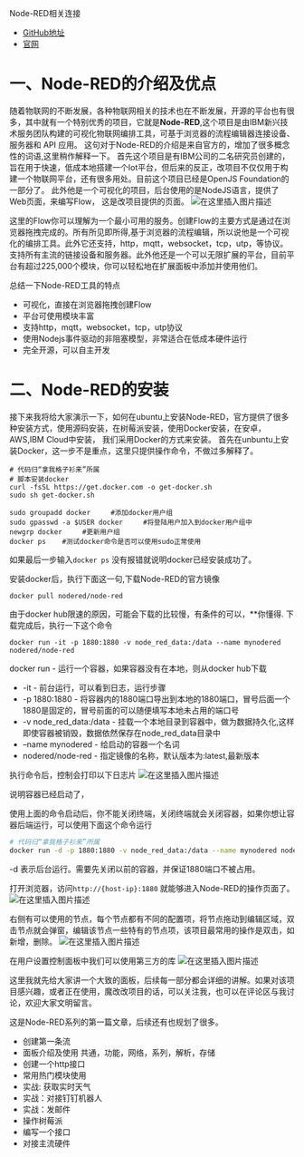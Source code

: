 Node-RED相关连接

- [GitHub地址](https://github.com/node-red/node-red)
- [官网](https://nodered.org/)

# 一、Node-RED的介绍及优点

随着物联网的不断发展，各种物联网相关的技术也在不断发展，开源的平台也有很多，其中就有一个特别优秀的项目，它就是**Node-RED**,这个项目是由IBM新兴技术服务团队构建的可视化物联网编排工具，可基于浏览器的流程编辑器连接设备、服务器和 API 应用。
 这句对于Node-RED的介绍是来自官方的，增加了很多概念性的词语,这里稍作解释一下。
 首先这个项目是有IBM公司的二名研究员创建的，旨在用于快速，低成本地搭建一个Iot平台，但后来的反正，改项目不仅仅用于构建一个物联网平台，还有很多用处。目前这个项目已经是OpenJS Foundation的一部分了。
 此外他是一个可视化的项目，后台使用的是NodeJS语言，提供了Web页面，来编写Flow，
 这是改项目提供的页面。
 ![在这里插入图片描述](https://img-blog.csdnimg.cn/20201228163615963.jpg?x-oss-process=image/watermark,type_ZmFuZ3poZW5naGVpdGk,shadow_10,text_aHR0cHM6Ly9ibG9nLmNzZG4ubmV0L2dpdGh1Yl8zNTYzMTU0MA==,size_16,color_FFFFFF,t_70)

这里的Flow你可以理解为一个最小可用的服务。创建Flow的主要方式是通过在浏览器拖拽完成的。所有所见即所得,基于浏览器的流程编辑，所以说他是一个可视化的编排工具。此外它还支持，http，mqtt，websocket，tcp，utp，等协议。支持所有主流的链接设备和服务器。此外他还是一个可以无限扩展的平台，目前平台有超过225,000个模块，你可以轻松地在扩展面板中添加并使用他们。

总结一下Node-RED工具的特点

- 可视化，直接在浏览器拖拽创建Flow
- 平台可使用模块丰富
- 支持http，mqtt，websocket，tcp，utp协议
- 使用Nodejs事件驱动的非阻塞模型，非常适合在低成本硬件运行
- 完全开源，可以自主开发

# 二、Node-RED的安装

接下来我将给大家演示一下，如何在ubuntu上安装Node-RED，官方提供了很多种安装方式，使用源码安装，在树莓派安装，使用Docker安装，在安卓，AWS,IBM Cloud中安装， 我们采用Docker的方式来安装。
 首先在unbuntu上安装Docker，这一步不是重点，这里只提供操作命令，不做过多解释了。

```shell
# 代码归“拿我格子衫来”所属
# 脚本安装docker
curl -fsSL https://get.docker.com -o get-docker.sh
sudo sh get-docker.sh

sudo groupadd docker     #添加docker用户组
sudo gpasswd -a $USER docker     #将登陆用户加入到docker用户组中
newgrp docker     #更新用户组
docker ps    #测试docker命令是否可以使用sudo正常使用
```

如果最后一步输入`docker ps` 没有报错就说明docker已经安装成功了。

安装docker后，执行下面这一句,下载Node-RED的官方镜像

```shell
docker pull nodered/node-red
```

由于docker hub限速的原因，可能会下载的比较慢，有条件的可以，**你懂得.
 下载完成后，执行一下这个命令

```shell
docker run -it -p 1880:1880 -v node_red_data:/data --name mynodered nodered/node-red
```

docker run - 运行一个容器，如果容器没有在本地，则从docker hub下载

- -it - 前台运行，可以看到日志，运行步骤
-  -p 1880:1880 - 将容器内的1880端口导出到本地的1880端口，冒号后面一个1880是固定的，冒号前面的可以随便填写本地未占用的端口号
-  -v node_red_data:/data - 挂载一个本地目录到容器中，做为数据持久化,这样即使容器被销毁，数据依然保存在node_red_data目录中
-  –name mynodered - 给启动的容器一个名词
-  nodered/node-red - 指定镜像的名称，默认版本为:latest,最新版本

执行命令后，控制会打印以下日志片
 ![在这里插入图片描述](https://img-blog.csdnimg.cn/20201228163639262.jpg?x-oss-process=image/watermark,type_ZmFuZ3poZW5naGVpdGk,shadow_10,text_aHR0cHM6Ly9ibG9nLmNzZG4ubmV0L2dpdGh1Yl8zNTYzMTU0MA==,size_16,color_FFFFFF,t_70)

说明容器已经启动了，

使用上面的命令启动后，你不能关闭终端，关闭终端就会关闭容器，如果你想让容器后端运行，可以使用下面这个命令运行

```bash
# 代码归“拿我格子衫来”所属
docker run -d -p 1880:1880 -v node_red_data:/data --name mynodered nodered/node-red
```

-d 表示后台运行。需要先关闭以前的容器，并保证1880端口不被占用。

打开浏览器，访问`http://{host-ip}:1880` 就能够进入Node-RED的操作页面了。
 ![在这里插入图片描述](https://img-blog.csdnimg.cn/20201228163702207.png?x-oss-process=image/watermark,type_ZmFuZ3poZW5naGVpdGk,shadow_10,text_aHR0cHM6Ly9ibG9nLmNzZG4ubmV0L2dpdGh1Yl8zNTYzMTU0MA==,size_16,color_FFFFFF,t_70)

右侧有可以使用的节点，每个节点都有不同的配置项，将节点拖动到编辑区域，双击节点就会弹窗，编辑该节点一些特有的节点项，该项目最常用的操作是双击，如新增，删除。
 ![在这里插入图片描述](https://img-blog.csdnimg.cn/20201228163714976.jpg?x-oss-process=image/watermark,type_ZmFuZ3poZW5naGVpdGk,shadow_10,text_aHR0cHM6Ly9ibG9nLmNzZG4ubmV0L2dpdGh1Yl8zNTYzMTU0MA==,size_16,color_FFFFFF,t_70)

在用户设置控制面板中我们可以使用第三方的库
 ![在这里插入图片描述](https://img-blog.csdnimg.cn/20201228163809703.jpg?x-oss-process=image/watermark,type_ZmFuZ3poZW5naGVpdGk,shadow_10,text_aHR0cHM6Ly9ibG9nLmNzZG4ubmV0L2dpdGh1Yl8zNTYzMTU0MA==,size_16,color_FFFFFF,t_70)

这里我就先给大家讲一个大致的面板，后续每一部分都会详细的讲解。如果对该项目感兴趣，或者正在使用，魔改改项目的话，可以关注我，也可以在评论区与我讨论，欢迎大家文明留言。

这是Node-RED系列的第一篇文章，后续还有也规划了很多。

- 创建第一条流
- 面板介绍及使用 共通，功能，网络，系列，解析，存储
- 创建一个http接口
- 常用热门模块使用
- 实战: 获取实时天气
- 实战：对接钉钉机器人
- 实战：发邮件
- 操作树莓派
- 编写一个接口
- 对接主流硬件